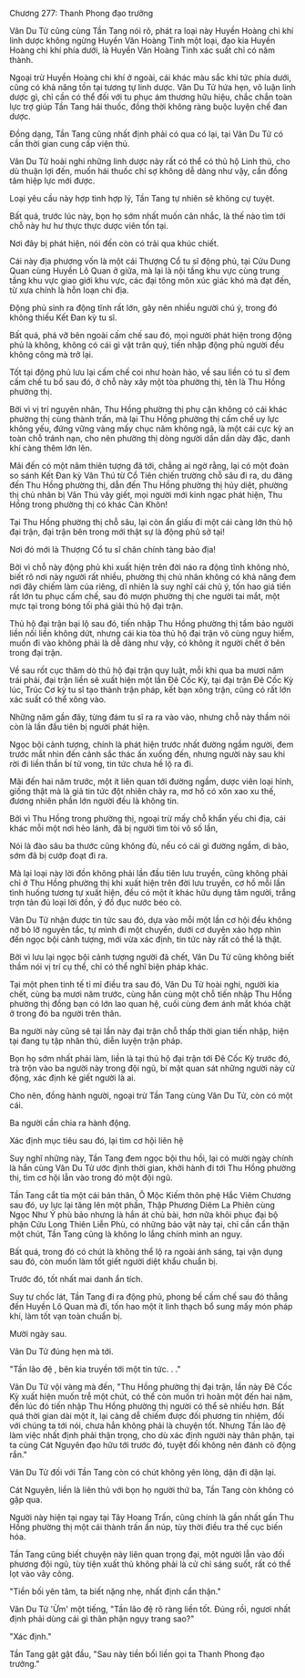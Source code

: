




Chương 277: Thanh Phong đạo trưởng


Vân Du Tử cũng cùng Tần Tang nói rõ, phát ra loại này Huyền Hoàng chi khí linh dược không ngừng Huyền Văn Hoàng Tinh một loại, đạo kia Huyền Hoàng chi khí phía dưới, là Huyền Văn Hoàng Tinh xác suất chỉ có năm thành.

Ngoại trừ Huyền Hoàng chi khí ở ngoài, cái khác màu sắc khí tức phía dưới, cũng có khả năng tồn tại tương tự linh dược. Vân Du Tử hứa hẹn, vô luận linh dược gì, chỉ cần có thể đối với tu phục ám thương hữu hiệu, chắc chắn toàn lực trợ giúp Tần Tang hái thuốc, đồng thời không ràng buộc luyện chế đan dược.

Đồng dạng, Tần Tang cũng nhất định phải có qua có lại, tại Vân Du Tử có cần thời gian cung cấp viện thủ.

Vân Du Tử hoài nghi những linh dược này rất có thể có thủ hộ Linh thú, cho dù thuận lợi đến, muốn hái thuốc chỉ sợ không dễ dàng như vậy, cần đồng tâm hiệp lực mới được.

Loại yêu cầu này hợp tình hợp lý, Tần Tang tự nhiên sẽ không cự tuyệt.

Bất quá, trước lúc này, bọn họ sớm nhất muốn cân nhắc, là thế nào tìm tới chỗ này hư hư thực thực dược viên tồn tại.

Nơi đây bị phát hiện, nói đến còn có trải qua khúc chiết.

Cái này địa phương vốn là một cái Thượng Cổ tu sĩ động phủ, tại Cửu Dung Quan cùng Huyền Lô Quan ở giữa, mà lại là nội tầng khu vực cùng trung tầng khu vực giao giới khu vực, các đại tông môn xúc giác khó mà đạt đến, từ xưa chính là hỗn loạn chi địa.

Động phủ sinh ra động tĩnh rất lớn, gây nên nhiều người chú ý, trong đó không thiếu Kết Đan kỳ tu sĩ.

Bất quá, phá vỡ bên ngoài cấm chế sau đó, mọi người phát hiện trong động phủ là không, không có cái gì vật trân quý, tiến nhập động phủ người đều không công mà trở lại.

Tốt tại động phủ lưu lại cấm chế coi như hoàn hảo, về sau liền có tu sĩ đem cấm chế tu bổ sau đó, ở chỗ này xây một tòa phường thị, tên là Thu Hồng phường thị.

Bởi vì vị trí nguyên nhân, Thu Hồng phường thị phụ cận không có cái khác phường thị cùng thành trấn, mà lại Thu Hồng phường thị cấm chế uy lực không yếu, đứng vững vàng mấy chục năm không ngã, là một cái cực kỳ an toàn chỗ tránh nạn, cho nên phường thị dòng người dần dần dày đặc, danh khí càng thêm lớn lên.

Mãi đến có một năm thiên tượng đã tới, chẳng ai ngờ rằng, lại có một đoàn so sánh Kết Đan kỳ Vân Thú từ Cổ Tiên chiến trường chỗ sâu đi ra, du đãng đến Thu Hồng phường thị, dẫn đến Thu Hồng phường thị hủy diệt, phường thị chủ nhân bị Vân Thú vây giết, mọi người mới kinh ngạc phát hiện, Thu Hồng trong phường thị có khác Càn Khôn!

Tại Thu Hồng phường thị chỗ sâu, lại còn ẩn giấu đi một cái càng lớn thủ hộ đại trận, đại trận bên trong mới thật sự là động phủ sở tại!

Nơi đó mới là Thượng Cổ tu sĩ chân chính tàng bảo địa!

Bởi vì chỗ này động phủ khi xuất hiện trên đời náo ra động tĩnh không nhỏ, biết rõ nơi này người rất nhiều, phường thị chủ nhân không có khả năng đem nơi đây chiếm làm của riêng, dĩ nhiên là suy nghĩ cái chủ ý, tốn hao giá tiền rất lớn tu phục cấm chế, sau đó mượn phường thị che người tai mắt, một mực tại trong bóng tối phá giải thủ hộ đại trận.

Thủ hộ đại trận bại lộ sau đó, tiến nhập Thu Hồng phường thị tầm bảo người liền nối liền không dứt, nhưng cái kia tòa thủ hộ đại trận vô cùng nguy hiểm, muốn đi vào không phải là dễ dàng như vậy, có không ít người chết ở bên trong đại trận.

Về sau rốt cục thăm dò thủ hộ đại trận quy luật, mỗi khi qua ba mươi năm trái phải, đại trận liền sẽ xuất hiện một lần Đê Cốc Kỳ, tại đại trận Đê Cốc Kỳ lúc, Trúc Cơ kỳ tu sĩ tạo thành trận pháp, kết bạn xông trận, cũng có rất lớn xác suất có thể xông vào.

Những năm gần đây, từng đám tu sĩ ra ra vào vào, nhưng chỗ này thầm nói còn là lần đầu tiên bị người phát hiện.

Ngọc bội cảnh tượng, chính là phát hiện trước nhất đường ngầm người, đem trước mắt nhìn đến cảnh sắc thác ấn xuống đến, nhưng người này sau khi rời đi liền thần bí tử vong, tin tức chưa hề lộ ra đi.

Mãi đến hai năm trước, một ít liên quan tới đường ngầm, dược viên loại hình, giống thật mà là giả tin tức đột nhiên chảy ra, mơ hồ có xôn xao xu thế, đương nhiên phần lớn người đều là không tin.

Bởi vì Thu Hồng trong phường thị, ngoại trừ mấy chỗ khẩn yếu chi địa, cái khác mỗi một nơi hẻo lánh, đã bị người tìm tòi vô số lần,

Nói là đào sâu ba thước cũng không đủ, nếu có cái gì đường ngầm, di bảo, sớm đã bị cướp đoạt đi ra.

Mà lại loại này lời đồn không phải lần đầu tiên lưu truyền, cũng không phải chỉ ở Thu Hồng phường thị khi xuất hiện trên đời lưu truyền, cơ hồ mỗi lần tình huống tương tự xuất hiện, đều có một ít khác hữu dụng tâm người, trắng trợn tản đủ loại lời đồn, ý đồ đục nước béo cò.

Vân Du Tử nhận được tin tức sau đó, dựa vào mỗi một lần cơ hội đều không nỡ bỏ lỡ nguyên tắc, tự mình đi một chuyến, dưới cơ duyên xảo hợp nhìn đến ngọc bội cảnh tượng, mới vừa xác định, tin tức này rất có thể là thật.

Bởi vì lưu lại ngọc bội cảnh tượng người đã chết, Vân Du Tử cũng không biết thầm nói vị trí cụ thể, chỉ có thể nghĩ biện pháp khác.

Tại một phen tinh tế tỉ mỉ điều tra sau đó, Vân Du Tử hoài nghi, người kia chết, cùng ba mươi năm trước, cùng hắn cùng một chỗ tiến nhập Thu Hồng phường thị đồng bạn có lớn lao quan hệ, cuối cùng đem ánh mắt khóa chặt ở trong đó ba người trên thân.

Ba người này cũng sẽ tại lần này đại trận chỗ thấp thời gian tiến nhập, hiện tại đang tụ tập nhân thủ, diễn luyện trận pháp.

Bọn họ sớm nhất phải làm, liền là tại thủ hộ đại trận tới Đê Cốc Kỳ trước đó, trà trộn vào ba người này trong đội ngũ, bí mật quan sát những người này cử động, xác định kẻ giết người là ai.

Cho nên, đồng hành người, ngoại trừ Tần Tang cùng Vân Du Tử, còn có một cái.

Ba người cần chia ra hành động.

Xác định mục tiêu sau đó, lại tìm cơ hội liên hệ

Suy nghĩ những này, Tần Tang đem ngọc bội thu hồi, lại có mười ngày chính là hắn cùng Vân Du Tử ước định thời gian, khởi hành đi tới Thu Hồng phường thị, tìm cơ hội lẫn vào trong đó một đội ngũ.

Tần Tang cắt tỉa một cái bản thân, Ô Mộc Kiếm thôn phệ Hắc Viêm Chương sau đó, uy lực lại tăng lên một phần, Thập Phương Diêm La Phiên cùng Ngọc Như Ý phù bảo nhưng là hắn át chủ bài, hơn nữa khôi phục đại bộ phận Cửu Long Thiên Liễn Phù, có những bảo vật này tại, chỉ cần cẩn thận một chút, Tần Tang cũng là không lo lắng chính mình an nguy.

Bất quá, trong đó có chút là không thể lộ ra ngoài ánh sáng, tại vận dụng sau đó, còn muốn làm tốt giết người diệt khẩu chuẩn bị.

Trước đó, tốt nhất mai danh ẩn tích.

Suy tư chốc lát, Tần Tang đi ra động phủ, phong bế cấm chế sau đó thẳng đến Huyền Lô Quan mà đi, tốn hao một ít linh thạch bổ sung mấy món pháp khí, làm tốt vạn toàn chuẩn bị.

Mười ngày sau.

Vân Du Tử đúng hẹn mà tới.

"Tần lão đệ , bên kia truyền tới một tin tức. . ."

Vân Du Tử vội vàng mà đến, "Thu Hồng phường thị đại trận, lần này Đê Cốc Kỳ xuất hiện muốn trễ một chút, có thể còn muốn trì hoãn một đến hai năm, đến lúc đó tiến nhập Thu Hồng phường thị người có thể sẽ nhiều hơn. Bất quá thời gian dài một ít, lại càng dễ chiếm được đối phương tín nhiệm, đối với chúng ta tới nói, chưa hẳn không phải là chuyện tốt. Nhưng Tần lão đệ làm việc nhất định phải thận trọng, cho dù xác định người này thân phận, tại ta cùng Cát Nguyên đạo hữu tới trước đó, tuyệt đối không nên đánh cỏ động rắn."

Vân Du Tử đối với Tần Tang còn có chút không yên lòng, dặn đi dặn lại.

Cát Nguyên, liền là liên thủ với bọn họ người thứ ba, Tần Tang còn không có gặp qua.

Người này hiện tại ngay tại Tây Hoang Trấn, cũng chính là gần nhất gần Thu Hồng phường thị một cái thành trấn ẩn núp, tùy thời điều tra thế cục biến hóa.

Tần Tang cũng biết chuyện này liên quan trọng đại, một người lẫn vào đối phương đội ngũ, tùy tiện xuất thủ không phải là cử chỉ sáng suốt, rất có thể lọt vào vây công.

"Tiền bối yên tâm, ta biết nặng nhẹ, nhất định cẩn thận."

Vân Du Tử 'Ừm' một tiếng, "Tần lão đệ rõ ràng liền tốt. Đúng rồi, ngươi nhất định phải dùng cái gì thân phận ngụy trang sao?"

"Xác định."

Tần Tang gật gật đầu, "Sau này tiền bối liền gọi ta Thanh Phong đạo trưởng."




